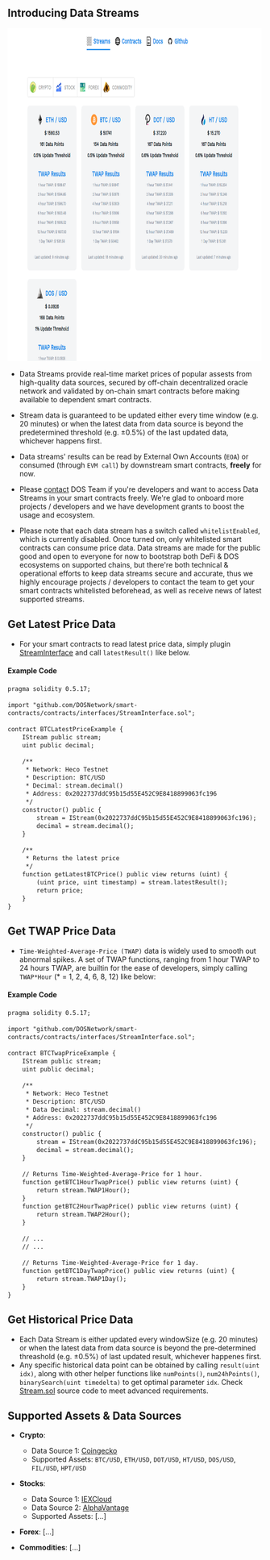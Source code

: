 ## Introducing Data Streams
<p align="center">
  <img width="880" height="660" src="https://raw.githubusercontent.com/DOSNetwork/docs/heco/_media/streams_ui.png">
</p>

* Data Streams provide real-time market prices of popular assests from high-quality data sources, secured by off-chain decentralized oracle network and validated by on-chain smart contracts before making available to dependent smart contracts.

* Stream data is guaranteed to be updated either every time window (e.g. 20 minutes) or when the latest data from data source is beyond the predetermined threshold (e.g. ±0.5%) of the last updated data, whichever happens first.


* Data streams' results can be read by External Own Accounts (`EOA`) or consumed (through `EVM call`) by downstream smart contracts, **freely** for now.

* Please [contact](mailto:info@dos.network) DOS Team if you're developers and want to access Data Streams in your smart contracts freely. We're glad to onboard more projects / developers and we have development grants to boost the usage and ecosystem.

* Please note that each data stream has a switch called `whitelistEnabled`, which is currently disabled. Once turned on, only whitelisted smart contracts can consume price data. Data streams are made for the public good and open to everyone for now to bootstrap both DeFi & DOS ecosystems on supported chains, but there're both technical & operational efforts to keep data streams secure and accurate, thus we highly encourage projects / developers to contact the team to get your smart contracts whitelisted beforehead, as well as receive news of latest supported streams.


## Get Latest Price Data
* For your smart contracts to read latest price data, simply plugin [StreamInterface](https://github.com/DOSNetwork/smart-contracts/blob/master/contracts/interfaces/StreamInterface.sol) and call `latestResult()` like below.

<!-- tabs:start -->

#### **Example Code**
```solidity
pragma solidity 0.5.17;

import "github.com/DOSNetwork/smart-contracts/contracts/interfaces/StreamInterface.sol";

contract BTCLatestPriceExample {
    IStream public stream;
    uint public decimal;

    /**
     * Network: Heco Testnet
     * Description: BTC/USD
     * Decimal: stream.decimal()
     * Address: 0x2022737ddC95b15d55E452C9E8418899063fc196
     */
    constructor() public {
        stream = IStream(0x2022737ddC95b15d55E452C9E8418899063fc196);
        decimal = stream.decimal();
    }

    /**
     * Returns the latest price
     */
    function getLatestBTCPrice() public view returns (uint) {
        (uint price, uint timestamp) = stream.latestResult();
        return price;
    }
}
```

<!-- tabs:end -->



## Get TWAP Price Data
* `Time-Weighted-Average-Price (TWAP)` data is widely used to smooth out abnormal spikes. A set of TWAP functions, ranging from 1 hour TWAP to 24 hours TWAP, are builtin for the ease of developers, simply calling `TWAP*Hour` (* = 1, 2, 4, 6, 8, 12) like below:

<!-- tabs:start -->

#### **Example Code**
```solidity
pragma solidity 0.5.17;

import "github.com/DOSNetwork/smart-contracts/contracts/interfaces/StreamInterface.sol";

contract BTCTwapPriceExample {
    IStream public stream;
    uint public decimal;

    /**
     * Network: Heco Testnet
     * Description: BTC/USD
     * Data Decimal: stream.decimal()
     * Address: 0x2022737ddC95b15d55E452C9E8418899063fc196
     */
    constructor() public {
        stream = IStream(0x2022737ddC95b15d55E452C9E8418899063fc196);
        decimal = stream.decimal();
    }

    // Returns Time-Weighted-Average-Price for 1 hour.
    function getBTC1HourTwapPrice() public view returns (uint) {
        return stream.TWAP1Hour();
    }
    function getBTC2HourTwapPrice() public view returns (uint) {
        return stream.TWAP2Hour();
    }

    // ... 
    // ...

    // Returns Time-Weighted-Average-Price for 1 day.
    function getBTC1DayTwapPrice() public view returns (uint) {
        return stream.TWAP1Day();
    }
}
```

<!-- tabs:end -->



## Get Historical Price Data
* Each Data Stream is either updated every windowSize (e.g. 20 minutes) or when the latest data from data source is beyond the pre-determined threashold (e.g. ±0.5%) of last updated result, whichever happenes first.
* Any specific historical data point can be obtained by calling `result(uint idx)`, along with other helper functions like `numPoints()`, `num24hPoints()`, `binarySearch(uint timedelta)` to get optimal parameter `idx`. Check [Stream.sol](https://github.com/DOSNetwork/smart-contracts/blob/master/contracts/Stream.sol) source code to meet advanced requirements.



## Supported Assets & Data Sources
* **Crypto**:
  - Data Source 1: [Coingecko](https://www.coingecko.com/en/api)
  - Supported Assets: `BTC/USD`, `ETH/USD`, `DOT/USD`, `HT/USD`, `DOS/USD`, `FIL/USD`, `HPT/USD`

* **Stocks**:
  - Data Source 1: [IEXCloud](#)
  - Data Source 2: [AlphaVantage](#)
  - Supported Assets: [...]

* **Forex**: [...]

* **Commodities**: [...]
